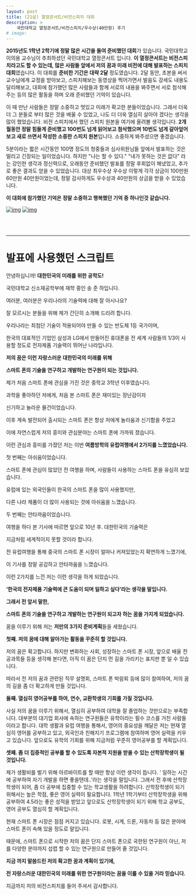 ```yaml
---
layout: post
title: (21살) 열정콘서트/비전스피치 대회
description: >
    국민대학교 열정콘서트/비전스피치/우수상(40만원) 후기
# image: 
---
```

  **2015년도 1학년 2학기에 정말 많은 시간을 들여 준비했던 대회**가 있습니다. 국민대학교 이의용 교수님이 추최하셨던 국민대학교 열정콘서트 입니다. **이 열정콘서트는 비전스피치라고도 할 수 있는데, 많은 사람들 앞에서 저의 꿈과 미래 비전에 대해 발표하는 스피치 대회**였습니다. 이 대회를 **준비한 기간은 대략 2달** 정도였습니다. 2달 동안, 초본을 써서 교수님에게 교정을 받아보고, 스피치해보는 동영상을 찍어가면서 발음도 강세도 내용도 달리해보고, 대회에 참가했던 많은 사람들과 함께 서로의 내용을 봐주면서 서로 첨삭해주는 등의 많은 활동을 하며 오래 준비했던 기억이 있습니다. 



   이 때 만난 사람들은 정말 소중하고 멋있고 미래가 확고한 분들이었습니다. 그래서 더욱 더 그 분들로 부터 많은 것을 배울 수 있었고, 나도 더 더욱 열심히 살아야 겠다는 생각을 많이 했었습니다. 비전 스피치에서 했던 스피치 원본을 여기에 올려볼 생각입니다. **2개월동안 정말 힘들게 준비했고 100번도 넘게 읽어보고 첨삭했으며 10번도 넘게 갈아엎어보고 새로 쓰면서 작성한 소중한 스피치 원본**입니다.  소중하게 봐주셨으면 좋겠습니다.



  5분이라는 짧은 시간동안 100명 정도의 청중들과 심사위원님들 앞에서 발표하는 것은 떨리고 긴장되는 일이었습니다. 하지만 "나는 할 수 있다."  "내가 못하는 것은 없다" 라는 강인한 생각과 정신력으로, 오래동안 준비했던 발표를 정말 후회없이 해냈었고, 추가로 좋은 결과도 얻을 수 있었습니다. 대상 최우수상 우수상 이렇게 각각 상금이 100만원 60만원 40만원이었는데, 정말 감사하게도 우수상과 40만원의 상금을 받을 수 있었습니다. 



   **이 대회에 참가했던 기억은 정말 소중하고 행복했던 기억 중 하나인것 같습니다.**

[![img](https://postfiles.pstatic.net/MjAxOTAyMjRfMTA2/MDAxNTUwOTY5MjEwMTk5.qeQwVmK8JzP6dRBmNPl0Dy8DGL-wvxXjG2vZ0BHnpOkg.dm3CVD_hWE5avg1bIaIFAr3ivZBO81PFRsQ2ab1wwzYg.JPEG.sb020518/SE-2b8eb3f3-bf54-4f32-a52d-90680bd28ad5.jpg?type=w773)](https://blog.naver.com/PostView.nhn?blogId=sb020518&logNo=221473389741&categoryNo=21&parentCategoryNo=0&viewDate=&currentPage=2&postListTopCurrentPage=1&from=postList&userTopListOpen=true&userTopListCount=5&userTopListManageOpen=false&userTopListCurrentPage=2#) [![img](https://postfiles.pstatic.net/MjAxOTAyMjRfMjM2/MDAxNTUwOTY5MTQ5Mzg1.6bE23UfNMNSFROO84dCI9vuN1lkgVbhPa2Hnj9Mhqasg.unHxwiK6BcZL3s_gtkXc7D-1VUI_MhXsSsaoofrftvcg.JPEG.sb020518/20190224_094509.jpg?type=w773)](https://blog.naver.com/PostView.nhn?blogId=sb020518&logNo=221473389741&categoryNo=21&parentCategoryNo=0&viewDate=&currentPage=2&postListTopCurrentPage=1&from=postList&userTopListOpen=true&userTopListCount=5&userTopListManageOpen=false&userTopListCurrentPage=2#)


<br><br>

***

# 발표에 사용했던 스크립트

안녕하십니까! **대한민국의 미래를 위한 공학도!**

국민대학교 신소재공학부에 재학 중인 송 준 하입니다.

 

여러분, 여러분은 우리나라의 기술력에 대해 잘 아시나요?

잘 모르시는 분들을 위해 제가 간단히 소개해 드리려 합니다.

우리나라는 최첨단 기술이 적용되어야 만들 수 있는 반도체 1등 국가이며,

한국의 대표적인 기업인 삼성과 LG에서 만들어진 휴대폰을 전 세계 사람들의 1/3이 사용할 정도로 전자제품 기술력이 뛰어난 나라입니다.

**저의 꿈은 이런 자랑스러운 대한민국의 미래를 위해**

**스마트 폰의 기술을 연구하고 개발하는 연구원이 되는 것입니다.**

 

제가 처음 스마트 폰에 관심을 가진 것은 중학교 3학년 이후였습니다.

과학을 좋아하던 저에게, 처음 본 스마트 폰은 재미있는 장난감이자

신기하고 놀라운 물건이었습니다.

이후 계속 발전되어 출시되는 스마트 폰은 항상 저에게 놀라움과 신기함을 주었고

이에 자연스럽게 저의 흥미와 관심분야는 스마트 폰에 가까워 졌습니다.

 

이런 관심과 흥미를 가졌던 저는 이번 **여름방학의 유럽여행에서 2가지를 느꼈었습니다.**

 

 

 

첫 번째는 아쉬움이었습니다.

스마트 폰에 관심이 많았던 전 여행을 하며, 사람들이 사용하는 스마트 폰을 유심히 보았습니다.

유럽에 있는 외국인들이 한국의 스마트 폰을 많이 사용했지만,

다른 나라 제품이 더 많이 사용되는 것에 아쉬움을 느꼈습니다.

 

두 번째는 안타까움이었습니다.

여행을 하다 본 기사에 따르면 앞으로 10년 후. 대한민국의 기술력은

지금처럼 세계적이지 못할 것이라 합니다.

전 유럽여행을 통해 중국의 스마트 폰 시장이 얼마나 커져있었는지 확연하게 느꼈기에,

이 기사를 정말 공감하고 안타까움을 느꼈습니다.

 

이런 2가지를 느낀 저는 이런 생각을 하게 되었습니다.

**‘한국의 전자제품 기술력에 큰 도움이 되며 일하고 싶다’라는 생각을 말입니다.**

**그래서 전 앞서 말한,**

**스마트 폰의 기술을 연구하고 개발하는 연구원이 되고자 하는 꿈을 가지게 되었습니다.**

 

꿈을 이루기 위해 저는 **저만의 3가지 준비계획**들을 세웠습니다.

 

**첫째. 저의 꿈에 대해 알아가는 활동을 꾸준히 할 것입니다.**

저의 꿈은 확고합니다. 하지만 변화하는 사회, 성장하는 스마트 폰 시장, 앞으로 배울 전공과목들 등을 생각해 본다면, 아직 이 꿈은 단지 먼 길을 가리키는 표지판 뿐 일 수 있습니다.

따라서 전 저의 꿈과 관련된 직무 설명회, 스마트 폰 박람회 등에 많이 참여하여, 저의 꿈의 길을 좀 더 확고하게 만들 것입니다.

 

**둘째. 열심히 영어공부를 하여, 연수, 교환학생의 기회를 가질 것입니다.**

사실 저의 꿈을 이루기 위해서, 열심히 공부하여 대학을 잘 졸업하는 것만으로는 부족합니다. 대부분의 대기업 회사에 속하는 연구원들은 유학이라는 필수 코스를 거친 사람들이라고 합니다. 대학 생활과 유럽 여행을 통해서, 영어의 중요성을 깨달은 저는 현재 열심히 영어를 공부하고 있고, 외국인과 친해지기 프로그램에 참여하며 영어 실력을 키우고 있습니다. 앞으로도 유학의 기회를 위해 지금처럼 꾸준히 영어공부를 할 계획입니다.

 

**셋째. 좀 더 집중적인 공부를 할 수 있도록 자본적 지원을 받을 수 있는 산학장학생이 될 것입니다.**

제가 생활비를 벌기 위해 아르바이트를 할 때만 항상 이런 생각이 듭니다. ‘ 일하는 시간에 공부하여 자기 개발을 하면 좋을텐데..’라는 생각을 말입니다. 그래서 전 후에 산학장학생이 되어, 좀 더 공부에 집중할 수 있는 학교생활을 하려합니다. 산학장학생이 되기 위해서는 높은 학점, 좋은 영어 실력이 필요합니다. 1학년 1학기부터 산학장학생을 위해 공부하여 4.5라는 좋은 성적을 받았고 앞으로도 산학장학생이 되기 위해 학교 공부도, 영어 공부도 열심히 할 계획입니다.

 

현재 스마트 폰 시장은 점점 커지고 있습니다. 로봇, 시계, 드론, 자동차 등 많은 분야에 스마트 폰이 속해 있을 정도로 말입니다.

때문에, 스마트 폰으로 시작한 저의 꿈은 단지 스마트 폰으로 국한된 연구원이 아닌, 저를 다양한 분야까지 섭렵 할 수 있는 연구원으로 만들어 줄 것입니다.

 

**지금 까지 말씀드린 저의 확고한 꿈과 계획이 있기에,**

**전 자랑스러운 대한민국의 미래를 위한 연구원이라는 꿈을 이룰 수 있을 거라 믿습니다.**

지금까지 저의 비전스피치를 들어 주셔서 감사합니다.